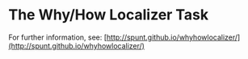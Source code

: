 # The Why/How Localizer Task

For further information, see: [http://spunt.github.io/whyhowlocalizer/](http://spunt.github.io/whyhowlocalizer/)





